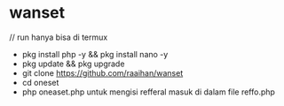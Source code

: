 # wanset
// run hanya bisa di termux

- pkg install php -y && pkg install nano -y
- pkg update && pkg upgrade
- git clone https://github.com/raaihan/wanset
- cd oneset
- php oneaset.php
untuk mengisi refferal masuk di dalam file reffo.php
